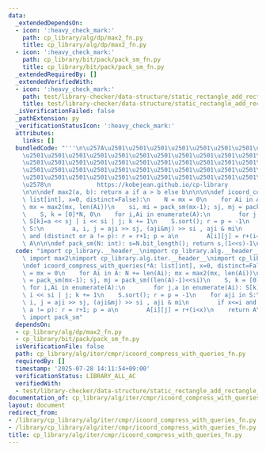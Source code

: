 ```yaml
---
data:
  _extendedDependsOn:
  - icon: ':heavy_check_mark:'
    path: cp_library/alg/dp/max2_fn.py
    title: cp_library/alg/dp/max2_fn.py
  - icon: ':heavy_check_mark:'
    path: cp_library/bit/pack/pack_sm_fn.py
    title: cp_library/bit/pack/pack_sm_fn.py
  _extendedRequiredBy: []
  _extendedVerifiedWith:
  - icon: ':heavy_check_mark:'
    path: test/library-checker/data-structure/static_rectangle_add_rectangle_sum_bit_monoid.test.py
    title: test/library-checker/data-structure/static_rectangle_add_rectangle_sum_bit_monoid.test.py
  _isVerificationFailed: false
  _pathExtension: py
  _verificationStatusIcon: ':heavy_check_mark:'
  attributes:
    links: []
  bundledCode: "'''\n\u257A\u2501\u2501\u2501\u2501\u2501\u2501\u2501\u2501\u2501\u2501\
    \u2501\u2501\u2501\u2501\u2501\u2501\u2501\u2501\u2501\u2501\u2501\u2501\u2501\
    \u2501\u2501\u2501\u2501\u2501\u2501\u2501\u2501\u2501\u2501\u2501\u2501\u2501\
    \u2501\u2501\u2501\u2501\u2501\u2501\u2501\u2501\u2501\u2501\u2501\u2501\u2501\
    \u2501\u2501\u2501\u2501\u2501\u2501\u2501\u2501\u2501\u2501\u2501\u2501\u2501\
    \u2578\n             https://kobejean.github.io/cp-library               \n'''\n\
    \n\n\ndef max2(a, b): return a if a > b else b\n\n\n\ndef icoord_compress_with_queries(*A:\
    \ list[int], x=0, distinct=False):\n    N = mx = 0\n    for Ai in A: N += len(Ai);\
    \ mx = max2(mx, len(Ai))\n    si, mi = pack_sm(mx-1); sj, mj = pack_sm((len(A)-1)<<si)\n\
    \    S, k = [0]*N, 0\n    for i,Ai in enumerate(A):\n        for j,a in enumerate(Ai):\
    \ S[k]=a << sj | i << si | j; k += 1\n    S.sort(); r = p = -1\n    for aji in\
    \ S:\n        a, i, j = aji >> sj, (aji&mj) >> si , aji & mi\n        if x<=i\
    \ and (distinct or a != p): r = r+1; p = a\n        A[i][j] = r+(i<x)\n    return\
    \ A\n\n\ndef pack_sm(N: int): s=N.bit_length(); return s,(1<<s)-1\n"
  code: "import cp_library.__header__\nimport cp_library.alg.__header__\nfrom cp_library.alg.dp.max2_fn\
    \ import max2\nimport cp_library.alg.iter.__header__\nimport cp_library.alg.iter.cmpr.__header__\n\
    \ndef icoord_compress_with_queries(*A: list[int], x=0, distinct=False):\n    N\
    \ = mx = 0\n    for Ai in A: N += len(Ai); mx = max2(mx, len(Ai))\n    si, mi\
    \ = pack_sm(mx-1); sj, mj = pack_sm((len(A)-1)<<si)\n    S, k = [0]*N, 0\n   \
    \ for i,Ai in enumerate(A):\n        for j,a in enumerate(Ai): S[k]=a << sj |\
    \ i << si | j; k += 1\n    S.sort(); r = p = -1\n    for aji in S:\n        a,\
    \ i, j = aji >> sj, (aji&mj) >> si , aji & mi\n        if x<=i and (distinct or\
    \ a != p): r = r+1; p = a\n        A[i][j] = r+(i<x)\n    return A\nfrom cp_library.bit.pack.pack_sm_fn\
    \ import pack_sm"
  dependsOn:
  - cp_library/alg/dp/max2_fn.py
  - cp_library/bit/pack/pack_sm_fn.py
  isVerificationFile: false
  path: cp_library/alg/iter/cmpr/icoord_compress_with_queries_fn.py
  requiredBy: []
  timestamp: '2025-07-28 14:11:54+09:00'
  verificationStatus: LIBRARY_ALL_AC
  verifiedWith:
  - test/library-checker/data-structure/static_rectangle_add_rectangle_sum_bit_monoid.test.py
documentation_of: cp_library/alg/iter/cmpr/icoord_compress_with_queries_fn.py
layout: document
redirect_from:
- /library/cp_library/alg/iter/cmpr/icoord_compress_with_queries_fn.py
- /library/cp_library/alg/iter/cmpr/icoord_compress_with_queries_fn.py.html
title: cp_library/alg/iter/cmpr/icoord_compress_with_queries_fn.py
---
```

